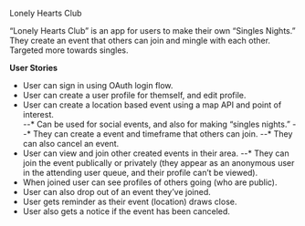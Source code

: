 Lonely Hearts Club

“Lonely Hearts Club” is an app for users to make their own “Singles Nights.”  They create an event that others can join and mingle with each other.  Targeted more towards singles.

__User Stories__
* User can sign in using OAuth login flow.
* User can create a user profile for themself, and edit profile.
* User can create a location based event using a map API and point of interest.  
--* Can be used for social events, and also for making “singles nights.”
--* They can create a event and timeframe that others can join. 
--* They can also cancel an event.
* User can view and join other created events in their area.
--* They can join the event publically or privately (they appear as an anonymous user in the attending user queue, and their profile can’t be viewed).
* When joined user can see profiles of others going (who are public).
* User can also drop out of an event they’ve joined.
* User gets reminder as their event (location) draws close.
* User also gets a notice if the event has been canceled. 
